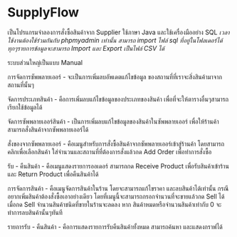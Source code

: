 # SupplyFlow

เป็นโปรแกรมจำลองการสั่งซื้อสินค้าจาก Supplier
ใช้ภาษา Java
และใช้เครื่องมืออย่าง SQL
*เวลาใช้งานต้องใช้ร่วมกันกับ phpmyadmin เท่านั้น สามารถ import ไฟล์ sql ที่อยู่ในโฟลเดอร์ได้*
*ทุกๆรายการข้อมูลจะสามารถ Import และ Export เป็นไฟล์ CSV ได้*

ระบบส่วนใหญ่เป็นแบบ Manual

การจัดการซัพพลายเออร์     - จะเป็นการเพิ่มลบอัพเดตแก้ไขข้อมูล
                         ของสถานที่ที่เราจะสิ่งสินค้ามาจากสถานที่นั้นๆ

จัดการประเภทสินค้า        - คือการเพิ่มลบแก้ไขข้อมูลของประเภทของสินค้า
                         เพื่อที่จะให้ตารางอื่นๆสามารถเรียกใช้ข้อมูลได้

จัดการซัพพลายเออร์สินค้า   - เป็นการเพิ่มลบแก้ไขข้อมูลของสินค้าในซัพพลายเออร์
                         เพื่อให้ร้านค้าสามารถสั่งสินค้าจากซัพพลายเออร์ได้

สั่งของจากซัพพลายเออร์    - คือเมนูสำหรับการสั่งซื้อสินค้าจากซัพพลายเออร์เข้าสู่ร้านค้า
                         โดยสามารถคลิกเพื่อเลือกสินค้า ใส่จำนวนและสถานที่ที่ต้องการสั่งแล้วกด Add Order
                         เพื่อทำการสั่งซื้อ

รับ - คืนสินค้า           - คือเมนูแสดงรายการออเดอร์ สามารถกด Receive Product เพื่อรับสินค้าเข้าร้าน และ Return Product เพื่อคืนสินค้าได้

การจัดการสินค้า           - คือเมนูจัดการสินค้าในร้าน โดยจะสามารถแก้ไขราคา และลบสินค้าได้เท่านั้น กรณีอยากเพิ่มสินค้าต้องสั่งซื้อเอาอย่างเดียว
                         โดยที่เมนูนี้จะสามารถกรอกจำนวนที่จะขายแล้วกด Sell ได้ เมื่อกด Sell จำนวนสินค้าชนิดที่ขายในร้านจะลดลง
                         หาก สินค้าหมดหรือจำนวนสินค้าเท่ากับ 0 จะทำการลบสินค้านั้นๆทันที

รายการรับ - คืนสินค้า      - คือการแสดงรายการรับคืนสินค้าทั้งหมด สามารถค้นหา และแสดงกราฟได้
